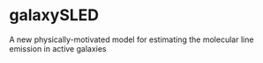 # galaxySLED
A new physically-motivated model for estimating the molecular line emission in active galaxies
